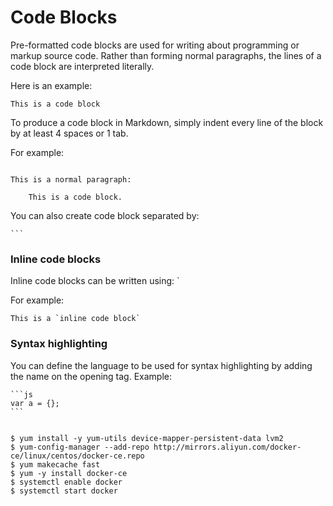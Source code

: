 # Code Blocks

Pre-formatted code blocks are used for writing about programming or markup source code. Rather than forming normal paragraphs, the lines of a code block are interpreted literally.

Here is an example:

```
This is a code block
```

To produce a code block in Markdown, simply indent every line of the block by at least 4 spaces or 1 tab.

For example:

```

This is a normal paragraph:

    This is a code block.
```

You can also create code block separated by:

    ```

### Inline code blocks

Inline code blocks can be written using: `

For example:

    This is a `inline code block`

### Syntax highlighting

You can define the language to be used for syntax highlighting by adding the name on the opening tag. Example:

    ```js
    var a = {};
    ```

```

$ yum install -y yum-utils device-mapper-persistent-data lvm2
$ yum-config-manager --add-repo http://mirrors.aliyun.com/docker-ce/linux/centos/docker-ce.repo
$ yum makecache fast
$ yum -y install docker-ce
$ systemctl enable docker
$ systemctl start docker

```